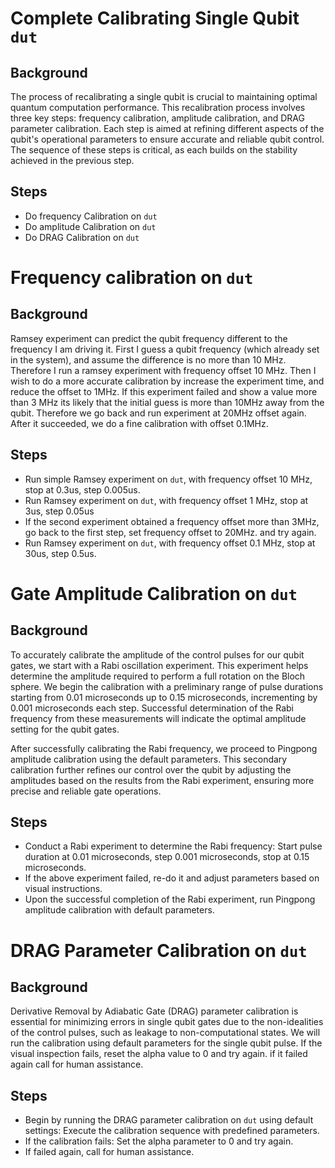 
# Complete Calibrating Single Qubit `dut`

## Background

The process of recalibrating a single qubit is crucial to maintaining optimal quantum computation performance. This recalibration process involves three key steps: frequency calibration, amplitude calibration, and DRAG parameter calibration. Each step is aimed at refining different aspects of the qubit's operational parameters to ensure accurate and reliable qubit control. The sequence of these steps is critical, as each builds on the stability achieved in the previous step.

## Steps

- Do frequency Calibration on `dut`
- Do amplitude Calibration on `dut`
- Do DRAG Calibration on `dut`


# Frequency calibration on `dut`

## Background

Ramsey experiment can predict the qubit frequency different to the frequency I am driving it. First I guess a qubit frequency (which already set in the system), and assume the difference is no more than 10 MHz. Therefore I run a ramsey experiment with frequency offset 10 MHz. Then I wish to do a more accurate calibration by increase the experiment time, and reduce the offset to 1MHz. If this experiment failed and show a value more than 3 MHz its likely that the initial guess is more than 10MHz away from the qubit. Therefore we go back and run experiment at 20MHz offset again. After it succeeded, we do a fine calibration with offset 0.1MHz.

## Steps

- Run simple Ramsey experiment on `dut`, with frequency offset 10 MHz, stop at 0.3us, step 0.005us.
- Run Ramsey experiment on `dut`, with frequency offset 1 MHz, stop at 3us, step 0.05us
- If the second experiment obtained a frequency offset more than 3MHz, go back to the first step, set frequency offset to 20MHz. and try again.
- Run Ramsey experiment on `dut`, with frequency offset 0.1 MHz, stop at 30us, step 0.5us.

# Gate Amplitude Calibration on `dut`

## Background

To accurately calibrate the amplitude of the control pulses for our qubit gates, we start with a Rabi oscillation experiment. This experiment helps determine the amplitude required to perform a full rotation on the Bloch sphere. We begin the calibration with a preliminary range of pulse durations starting from 0.01 microseconds up to 0.15 microseconds, incrementing by 0.001 microseconds each step. Successful determination of the Rabi frequency from these measurements will indicate the optimal amplitude setting for the qubit gates.

After successfully calibrating the Rabi frequency, we proceed to Pingpong amplitude calibration using the default parameters. This secondary calibration further refines our control over the qubit by adjusting the amplitudes based on the results from the Rabi experiment, ensuring more precise and reliable gate operations.

## Steps

- Conduct a Rabi experiment to determine the Rabi frequency: Start pulse duration at 0.01 microseconds, step 0.001 microseconds, stop at 0.15 microseconds.
- If the above experiment failed, re-do it and adjust parameters based on visual instructions.
- Upon the successful completion of the Rabi experiment, run Pingpong amplitude calibration with default parameters.

# DRAG Parameter Calibration on `dut`

## Background

Derivative Removal by Adiabatic Gate (DRAG) parameter calibration is essential for minimizing errors in single qubit gates due to the non-idealities of the control pulses, such as leakage to non-computational states. We will run the calibration using default parameters for the single qubit pulse.  If the visual inspection fails, reset the alpha value to 0 and try again. if it failed again call for human assistance.

## Steps

- Begin by running the DRAG parameter calibration on `dut` using default settings: Execute the calibration sequence with predefined parameters.
- If the calibration fails: Set the alpha parameter to 0 and try again.
- If failed again, call for human assistance.

